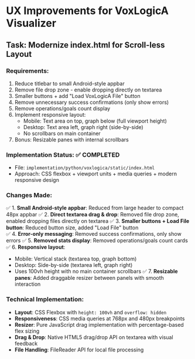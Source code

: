 # UX Improvements for VoxLogicA Visualizer

## Task: Modernize index.html for Scroll-less Layout

### Requirements:

1. Reduce titlebar to small Android-style appbar
2. Remove file drop zone - enable dropping directly on textarea
3. Smaller buttons + add "Load VoxLogicA File" button
4. Remove unnecessary success confirmations (only show errors)
5. Remove operations/goals count display
6. Implement responsive layout:
   - Mobile: Text area on top, graph below (full viewport height)
   - Desktop: Text area left, graph right (side-by-side)
   - No scrollbars on main container
7. Bonus: Resizable panes with internal scrollbars

### Implementation Status: ✅ COMPLETED

- File: `implementation/python/voxlogica/static/index.html`
- Approach: CSS flexbox + viewport units + media queries + modern responsive design

### Changes Made:

✅ 1. **Small Android-style appbar**: Reduced from large header to compact 48px appbar
✅ 2. **Direct textarea drag & drop**: Removed file drop zone, enabled dropping files directly on textarea
✅ 3. **Smaller buttons + Load File button**: Reduced button size, added "Load File" button  
✅ 4. **Error-only messaging**: Removed success confirmations, only show errors
✅ 5. **Removed stats display**: Removed operations/goals count cards
✅ 6. **Responsive layout**:

- Mobile: Vertical stack (textarea top, graph bottom)
- Desktop: Side-by-side (textarea left, graph right)
- Uses 100vh height with no main container scrollbars
  ✅ 7. **Resizable panes**: Added draggable resizer between panels with smooth interaction

### Technical Implementation:

- **Layout**: CSS Flexbox with `height: 100vh` and `overflow: hidden`
- **Responsiveness**: CSS media queries at 768px and 480px breakpoints
- **Resizer**: Pure JavaScript drag implementation with percentage-based flex sizing
- **Drag & Drop**: Native HTML5 drag/drop API on textarea with visual feedback
- **File Handling**: FileReader API for local file processing
